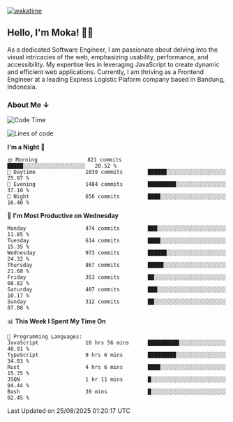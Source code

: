 [![wakatime](https://wakatime.com/badge/user/af9abd23-dba3-4dbe-973c-b045a9417a55.svg?style=social)](https://wakatime.com/@af9abd23-dba3-4dbe-973c-b045a9417a55)
## Hello, I'm Moka! 👋🏼


As a dedicated Software Engineer, I am passionate about delving into the visual intricacies of the web, emphasizing usability, performance, and accessibility. My expertise lies in leveraging JavaScript to create dynamic and efficient web applications. Currently, I am thriving as a Frontend Engineer at a leading Express Logistic Plaform company based in Bandung, Indonesia.

### About Me ↓

<!--START_SECTION:waka-->
![Code Time](http://img.shields.io/badge/Code%20Time-12%2C508%20hrs%2020%20mins-blue)

![Lines of code](https://img.shields.io/badge/From%20Hello%20World%20I%27ve%20Written-9.6%20million%20lines%20of%20code-blue)

**I'm a Night 🦉** 

```text
🌞 Morning                821 commits         █████░░░░░░░░░░░░░░░░░░░░   20.52 % 
🌆 Daytime                1039 commits        ██████░░░░░░░░░░░░░░░░░░░   25.97 % 
🌃 Evening                1484 commits        █████████░░░░░░░░░░░░░░░░   37.10 % 
🌙 Night                  656 commits         ████░░░░░░░░░░░░░░░░░░░░░   16.40 % 
```
📅 **I'm Most Productive on Wednesday** 

```text
Monday                   474 commits         ███░░░░░░░░░░░░░░░░░░░░░░   11.85 % 
Tuesday                  614 commits         ████░░░░░░░░░░░░░░░░░░░░░   15.35 % 
Wednesday                973 commits         ██████░░░░░░░░░░░░░░░░░░░   24.32 % 
Thursday                 867 commits         █████░░░░░░░░░░░░░░░░░░░░   21.68 % 
Friday                   353 commits         ██░░░░░░░░░░░░░░░░░░░░░░░   08.82 % 
Saturday                 407 commits         ███░░░░░░░░░░░░░░░░░░░░░░   10.17 % 
Sunday                   312 commits         ██░░░░░░░░░░░░░░░░░░░░░░░   07.80 % 
```


📊 **This Week I Spent My Time On** 

```text
💬 Programming Languages: 
JavaScript               10 hrs 56 mins      ██████████░░░░░░░░░░░░░░░   40.91 % 
TypeScript               9 hrs 6 mins        █████████░░░░░░░░░░░░░░░░   34.03 % 
Rust                     4 hrs 6 mins        ████░░░░░░░░░░░░░░░░░░░░░   15.35 % 
JSON                     1 hr 11 mins        █░░░░░░░░░░░░░░░░░░░░░░░░   04.44 % 
Bash                     39 mins             █░░░░░░░░░░░░░░░░░░░░░░░░   02.45 % 
```


 Last Updated on 25/08/2025 01:20:17 UTC
<!--END_SECTION:waka-->
